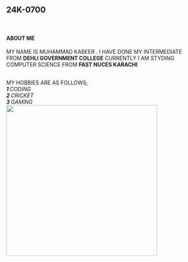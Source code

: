 <H2>24K-0700</H2>
<BR/>
<H4>ABOUT ME</H4>
    <P>MY NAME IS MUHAMMAD KABEER . I HAVE DONE MY INTERMEDIATE FROM <B>DEHLI GOVERNMENT COLLEGE</B> CURRENTLY
    I AM STYDING COMPUTER SCIENCE FROM <B>FAST NUCES KARACHI</B></P>
    <BR/> MY HOBBIES ARE AS FOLLOWS;
    <BR/><I><B>1 </B>CODING</I>
    <BR/><I><B>2 </B>CRICKET</I>
    <BR/><I><B>3 </B>GAMING</I>
    <BR/>
    <IMAGE SRC="https://github.com/user-attachments/assets/e10497b8-a0d7-4ed7-95f5-9ab28fec1e01"HEIGHT="400">




    
